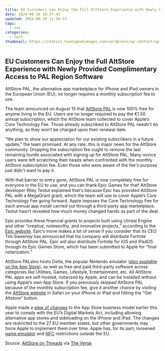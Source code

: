 ```yaml
---
title: EU Customers Can Enjoy the Full AltStore Experience with Newly Provided Complimentary Access to PAL Region Software
date: 2024-08-26 16:37:43
updated: 2024-08-29 11:34:13
tags:
  - ios
categories:
  - tech
thumbnail: https://static1.howtogeekimages.com/wordpress/wp-content/uploads/2024/08/altstore-pal-alternative-app-store-iphone-ipad.jpg
---
```


## EU Customers Can Enjoy the Full AltStore Experience with Newly Provided Complimentary Access to PAL Region Software

AltStore PAL, the alternative app marketplace for iPhone and iPad owners in the European Union (EU), no longer requires a monthly subscription fee to use.

 The team announced on August 15 that [AltStore PAL](http://altstore.io) is now 100% free for anyone living in the EU. Users are no longer required to pay the €1.50 annual subscription, which the AltStore team collected to cover Apple’s Core Technology Fee. Those already subscribed to AltStore PAL needn’t do anything, as they won’t be charged upon their renewal date.

 “We plan to show our appreciation for our existing subscribers in a future update,” the team promised. At any rate, this is major news for the AltStore community. Dropping the subscription fee ought to remove the last remaining hurdle associated with signing up for AltStore PAL. Many novice users were left scratching their heads when confronted with the monthly AltStore subscription fee. Even those who were aware of the fee's purpose just didn't want to pay it.

 With that barrier to entry gone, AltStore PAL is now completely free for everyone in the EU to use, and you can thank Epic Games for that! AltStore developer Riley Testut explained that's because Epic has provided AltStore PAL with a MegaGrant grant, which the team will use to cover Apple’s Core Technology Fee going forward. Apple imposes the Core Technology Fee for each annual app install carried out through a third-party app marketplace. Testut hasn’t revealed how much money changed hands as part of the deal.

 Epic provides these financial grants to projects built using Unreal Engine and other “creative, noteworthy, and innovative projects,” according to the [Epic website](https://enterprise.unrealengine.com/megagrants). Epic’s move makes a lot of sense if you consider that its CEO Tim Sweeney has announced that his company will distribute Fortnite through AltStore PAL. Epic will also distribute Fortnite for iOS and iPadOS through its Epic Games Store, which has been submitted to Apple for “final notarization.”

 AltStore PALalso hosts Delta, the popular Nintendo emulator ([also available on the App Store](https://tech-revival.techidaily.com/gptzeros-role-spotlight-on-ai-generated-literature/)), as well as free and paid third-party software across categories like Utilities, Games, Lifestyle, Entertainment, etc. All AltStore PAL apps are self-hosted, notarized by Apple, and can be installed without using Apple’s own App Store. If you previously skipped AltStore PAL because of the monthly subscription fee, give it another chance by visiting the [AltStore website](https://altstore.io) in Safari on your iPhone or iPad and hitting the "Get Altstore" button.

 Apple made a [slew of changes](https://article-files.techidaily.com/2024-approved-the-essential-guide-to-iphone-reflections-in-landscapes/) to the App Store business model earlier this year to comply with the EU’s Digital Markets Act, including allowing alternative app stores and sideloading on the iPhone and iPad. The changes are restricted to the 27 EU member states, but other governments may force Apple to implement them over time. Apple has, for its part, loosened [game emulator](https://tech-revival.techidaily.com/no-budget-no-barrier-to-adventure-find-your-plan-with-these-7-free-apps/) and [NFC](https://extra-information.techidaily.com/new-copyright-conduct-for-instagram-artists/) restrictions outside the EU.

 Source: [AltStore on Threads](https://www.threads.net/@altstoreio/post/C-qieIXIABx) via [The Verge](https://www.theverge.com/2024/8/14/24220623/altstore-pal-third-party-app-store-drops-subscription-epic-grant)

<ins class="adsbygoogle"
     style="display:block"
     data-ad-format="autorelaxed"
     data-ad-client="ca-pub-7571918770474297"
     data-ad-slot="1223367746"></ins>



<ins class="adsbygoogle"
     style="display:block"
     data-ad-client="ca-pub-7571918770474297"
     data-ad-slot="8358498916"
     data-ad-format="auto"
     data-full-width-responsive="true"></ins>

